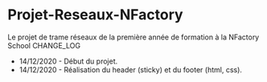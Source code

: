 # Projet-Reseaux-NFactory
Le projet de trame réseaux de la première année de formation à la NFactory School
CHANGE_LOG
- 14/12/2020 - Début du projet.
- 14/12/2020 - Réalisation du header (sticky) et du footer (html, css).
